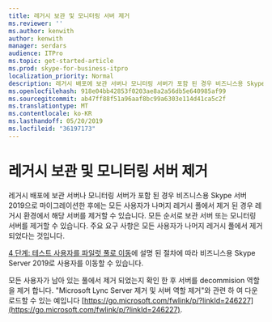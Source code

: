 ```yaml
---
title: 레거시 보관 및 모니터링 서버 제거
ms.reviewer: ''
ms.author: kenwith
author: kenwith
manager: serdars
audience: ITPro
ms.topic: get-started-article
ms.prod: skype-for-business-itpro
localization_priority: Normal
description: 레거시 배포에 보관 서버나 모니터링 서버가 포함 된 경우 비즈니스용 Skype 서버 2019으로 마이그레이션한 후에는 모든 사용자가 나머지 레거시 풀에서 제거 되 면 레거시 환경에서 해당 서버를 제거할 수 있습니다. 모든 순서로 보관 서버 또는 모니터링 서버를 제거할 수 있습니다. 주요 요구 사항은 모든 사용자가 나머지 레거시 풀에서 제거 되었다는 것입니다.
ms.openlocfilehash: 918e04bb42853f0203ae8a2a56db5e640985af99
ms.sourcegitcommit: ab47ff88f51a96aaf8bc99a6303e114d41ca5c2f
ms.translationtype: MT
ms.contentlocale: ko-KR
ms.lasthandoff: 05/20/2019
ms.locfileid: "36197173"
---
```

# <a name="remove-legacy-archiving-and-monitoring-servers"></a>레거시 보관 및 모니터링 서버 제거

레거시 배포에 보관 서버나 모니터링 서버가 포함 된 경우 비즈니스용 Skype 서버 2019으로 마이그레이션한 후에는 모든 사용자가 나머지 레거시 풀에서 제거 된 경우 레거시 환경에서 해당 서버를 제거할 수 있습니다. 모든 순서로 보관 서버 또는 모니터링 서버를 제거할 수 있습니다. 주요 요구 사항은 모든 사용자가 나머지 레거시 풀에서 제거 되었다는 것입니다.
  
[4 단계: 테스트 사용자를 파일럿 풀로 이동](phase-4-move-test-users-to-the-pilot-pool.md)에 설명 된 절차에 따라 비즈니스용 Skype Server 2019로 사용자를 이동할 수 있습니다.
  
모든 사용자가 남아 있는 풀에서 제거 되었는지 확인 한 후 서버를 decommision 역할을 제거 합니다. "Microsoft Lync Server 제거 및 서버 역할 제거"와 관련 하 여 다운로드할 수 있는 예입니다 [https://go.microsoft.com/fwlink/p/?linkId=246227](https://go.microsoft.com/fwlink/p/?linkId=246227).
  

